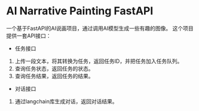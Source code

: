 # AI Narrative Painting FastAPI

一个基于FastAPI的AI说画项目，通过调用AI模型生成一些有趣的图像。
这个项目提供一套API接口：

- 任务接口
1. 上传一段文本，将其转换为任务，返回任务ID，并把任务加入任务队列。
2. 查询任务状态，返回任务的状态。
3. 查询任务结果，返回任务的结果。

- 对话接口
1. 通过langchain库生成对话，返回对话结果。